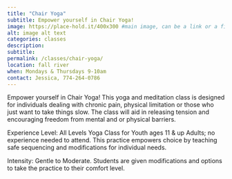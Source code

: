```yaml
---
title: "Chair Yoga"
subtitle: Empower yourself in Chair Yoga!
image: https://place-hold.it/400x300 #main image, can be a link or a file in assets/img/portfolio
alt: image alt text
categories: classes
description:
subtitle:
permalink: /classes/chair-yoga/
location: fall river
when: Mondays & Thursdays 9-10am
contact: Jessica, 774-264-0786
---
```


Empower yourself in Chair Yoga! This yoga and meditation class is designed for individuals dealing with chronic pain, physical limitation or those who just want to take things slow. The class will aid in releasing tension and encouraging freedom from mental and or physical barriers.

Experience Level: All Levels Yoga Class for Youth ages 11 & up Adults; no experience needed to attend. This practice empowers choice by teaching safe sequencing and modifications for individual needs.

Intensity: Gentle to Moderate. Students are given modifications and options to take the practice to their comfort level.
